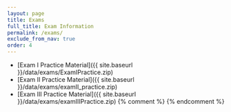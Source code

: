 ```yaml
---
layout: page
title: Exams 
full_title: Exam Information
permalink: /exams/
exclude_from_nav: true
order: 4
---
```


* [Exam I Practice Material]({{ site.baseurl }}/data/exams/ExamIPractice.zip)
* [Exam II Practice Material]({{ site.baseurl }}/data/exams/examII_practice.zip)
* [Exam III Practice Material]({{ site.baseurl }}/data/exams/examIIIPractice.zip)
{% comment %}
{% endcomment %}

